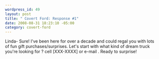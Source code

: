 ```yaml
--- 
wordpress_id: 49
layout: post
title: " Covert Ford: Response #1"
date: 2008-08-31 18:23:10 -05:00
category: covert-ford
---
```

Linda- Sure! I've been here for over a decade and could regal you with lots of fun gift purchases/surprises. Let's start with what kind of dream truck you're looking for ? cell [XXX-XXXX] or e-mail . Ready to surprise! 


